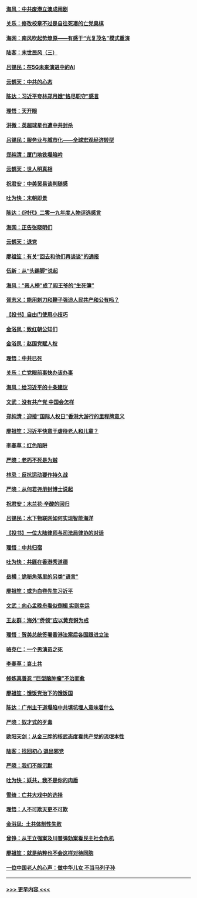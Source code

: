 #### [海风：中共废港立澳成闹剧](../pages/nsc993/n11735857.md?t=12211444) 
#### [关乐：修改校章不过是自往死凑的亡党臭棋](../pages/nsc993/n11735097.md?t=12211444) 
#### [海网：南风吹起势燎原——有感于“光复茂名”模式重演](../pages/nsc993/n11732308.md?t=12211444) 
#### [陆客：末世民风（三）](../pages/nsc993/n11732211.md?t=12211444) 
#### [吕锡民：在5G未来演进中的AI](../pages/nsc993/n11730010.md?t=12211444) 
#### [云鹤天：中共的心态](../pages/nsc993/n11729906.md?t=12211444) 
#### [陈达：习近平夸林郑月娥“恪尽职守”感言](../pages/nsc993/n11729881.md?t=12211444) 
#### [理悟：天开眼](../pages/nsc993/n11729699.md?t=12211444) 
#### [洪微：英超球星也遭中共封杀](../pages/nsc993/n11727243.md?t=12211444) 
#### [吕锡民：服务业与城市化——全球宏观经济转型](../pages/nsc993/n11725845.md?t=12211444) 
#### [郑纯清：厦门地铁塌陷吟](../pages/nsc993/n11725813.md?t=12211444) 
#### [云鹤天：世人明真相](../pages/nsc993/n11725621.md?t=12211444) 
#### [祝君安：中美贸易谈判随感](../pages/nsc993/n11725609.md?t=12211444) 
#### [吐为快：末朝即景](../pages/nsc993/n11723365.md?t=12211444) 
#### [陈达：《时代》二零一九年度人物评选感言](../pages/nsc993/n11723337.md?t=12211444) 
#### [海网：正告张晓明们](../pages/nsc993/n11723228.md?t=12211444) 
#### [云鹤天：退党](../pages/nsc993/n11723056.md?t=12211444) 
#### [廖祖笙：有关“回去和他们再谈谈”的通报](../pages/nsc993/n11722442.md?t=12211444) 
#### [伍新：从“头踢脚”说起](../pages/nsc993/n11722429.md?t=12211444) 
#### [海风：“恶人榜”成了阎王爷的“生死簿”](../pages/nsc993/n11722272.md?t=12211444) 
#### [胥志义：能用剌刀和鞭子强迫人民共产和公有吗？](../pages/nsc993/n11720569.md?t=12211444) 
#### [【投书】自由门使用小技巧](../pages/nsc993/n11720180.md?t=12211444) 
#### [金浴凤：致红朝公知们](../pages/nsc993/n11720563.md?t=12211444) 
#### [金浴凤：赵国党赋人权](../pages/nsc993/n11720533.md?t=12211444) 
#### [理悟：中共已死](../pages/nsc993/n11720233.md?t=12211444) 
#### [关乐：亡党眼前事快办该办事](../pages/nsc993/n11719160.md?t=12211444) 
#### [海风：给习近平的十条建议](../pages/nsc993/n11717616.md?t=12211444) 
#### [文武：没有共产党 中国会怎样](../pages/nsc993/n11717584.md?t=12211444) 
#### [郑纯清：迎接“国际人权日”香港大游行的里程牌意义](../pages/nsc993/n11717417.md?t=12211444) 
#### [廖祖笙：习近平快意于虐待老人和儿童？](../pages/nsc993/n11715313.md?t=12211444) 
#### [李春草：红色陷阱](../pages/nsc993/n11715029.md?t=12211444) 
#### [严晓：老朽不死是为贼](../pages/nsc993/n11712910.md?t=12211444) 
#### [林忌：反抗运动要作持久战](../pages/nsc993/n11712623.md?t=12211444) 
#### [严晓：从何君尧册封博士说起](../pages/nsc993/n11712465.md?t=12211444) 
#### [祝君安：木兰花·辛酸的回归](../pages/nsc993/n11712381.md?t=12211444) 
#### [吕锡民：水下物联网如何实现智能海洋](../pages/nsc993/n11711158.md?t=12211444) 
#### [【投书】一位大陆律师与司法局律协的对话](../pages/nsc993/n11709675.md?t=12211444) 
#### [理悟：中共归宿](../pages/nsc993/n11710059.md?t=12211444) 
#### [吐为快：共匪在香港秀道德](../pages/nsc993/n11709979.md?t=12211444) 
#### [岳横：诡秘角落里的另类“语言”](../pages/nsc993/n11709792.md?t=12211444) 
#### [廖祖笙：或为白卷先生习近平](../pages/nsc993/n11708330.md?t=12211444) 
#### [文武：向心孟晚舟看似倒楣 实则幸运](../pages/nsc993/n11708236.md?t=12211444) 
#### [王友群：海外“侨领”应以黄克锵为戒](../pages/nsc993/n11706176.md?t=12211444) 
#### [理悟：贺美总统签署香港法案后各国跟进立法](../pages/nsc993/n11706853.md?t=12211444) 
#### [骆克仁：一个男演员之死](../pages/nsc993/n11706677.md?t=12211444) 
#### [李春草：哀土共](../pages/nsc993/n11706255.md?t=12211444) 
#### [修炼真善忍 “巨型脑肿瘤”不治而愈](../pages/nsc993/n11705340.md?t=12211444) 
#### [廖祖笙：饿饭党治下的饿饭国](../pages/nsc993/n11705085.md?t=12211444) 
#### [陈达：广州主干道塌陷中共填坑埋人意味着什么](../pages/nsc993/n11705046.md?t=12211444) 
#### [严晓：奴才式的歹毒](../pages/nsc993/n11704826.md?t=12211444) 
#### [欧阳天剑：从金三胖的核武态度看共产党的流氓本性](../pages/nsc993/n11702238.md?t=12211444) 
#### [陆客：找回初心 退出邪党](../pages/nsc993/n11702213.md?t=12211444) 
#### [严晓：我们不能沉默](../pages/nsc993/n11702110.md?t=12211444) 
#### [吐为快：妖共，我不是你的肉盾](../pages/nsc993/n11701366.md?t=12211444) 
#### [雪绮：亡共大戏中的选择](../pages/nsc993/n11699922.md?t=12211444) 
#### [理悟：人不可欺天更不可欺](../pages/nsc993/n11699657.md?t=12211444) 
#### [金浴凤:  土共体制性失败](../pages/nsc993/n11699361.md?t=12211444) 
#### [曾铮：从王立强案及川普弹劾案看民主社会危机](../pages/nsc993/n11699318.md?t=12211444) 
#### [廖祖笙：就是纳粹也不会这样对待同胞](../pages/nsc993/n11697658.md?t=12211444) 
#### [一位中国老人的心声：做中华儿女 不当马列子孙](../pages/nsc993/n11697525.md?t=12211444) 

----
#### [ >>> 更早内容 <<< ](../indexes/nsc993-earlier.md)
